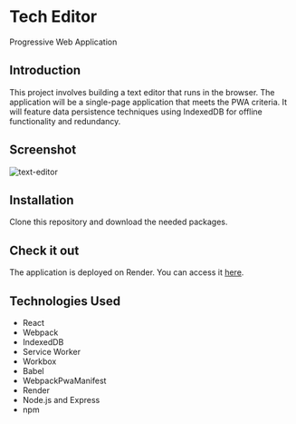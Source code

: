 # Tech Editor

Progressive Web Application

## Introduction

This project involves building a text editor that runs in the browser. The application will be a single-page application that meets the PWA criteria. It will feature data persistence techniques using IndexedDB for offline functionality and redundancy.

## Screenshot

![text-editor](https://github.com/JCovi/text-editor/assets/112135483/f8733e8e-203b-4304-a228-3798a7ba7fe3)


## Installation

Clone this repository and download the needed packages.

## Check it out

The application is deployed on Render. You can access it [here](https://text-editor-sm5s.onrender.com).

## Technologies Used

- React
- Webpack
- IndexedDB
- Service Worker
- Workbox
- Babel
- WebpackPwaManifest
- Render
- Node.js and Express
- npm
